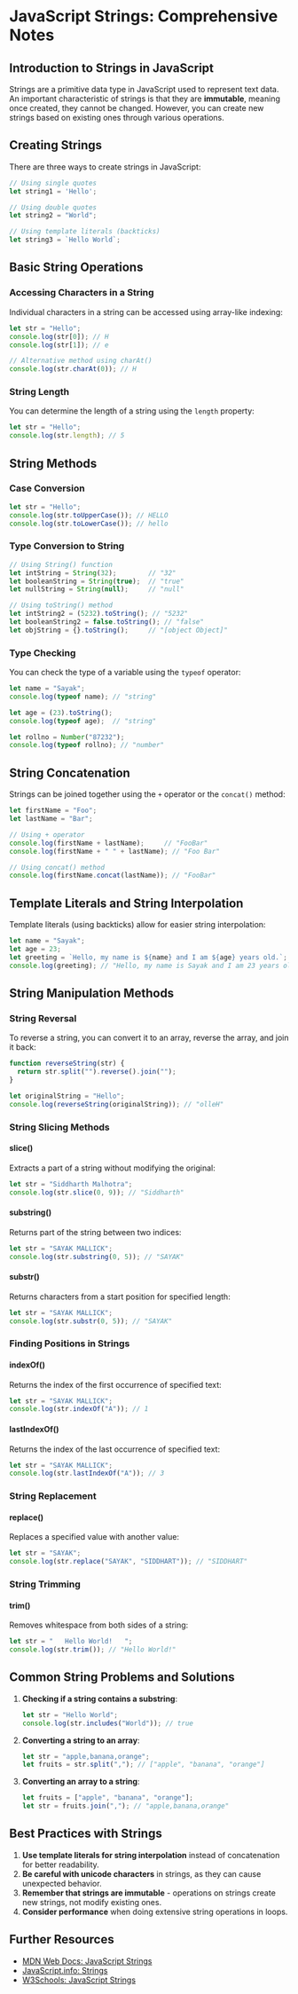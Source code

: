 # JavaScript Strings: Comprehensive Notes

## Introduction to Strings in JavaScript

Strings are a primitive data type in JavaScript used to represent text data. An important characteristic of strings is that they are **immutable**, meaning once created, they cannot be changed. However, you can create new strings based on existing ones through various operations.

## Creating Strings

There are three ways to create strings in JavaScript:

```javascript
// Using single quotes
let string1 = 'Hello';

// Using double quotes
let string2 = "World";

// Using template literals (backticks)
let string3 = `Hello World`;
```

## Basic String Operations

### Accessing Characters in a String

Individual characters in a string can be accessed using array-like indexing:

```javascript
let str = "Hello";
console.log(str[0]); // H
console.log(str[1]); // e

// Alternative method using charAt()
console.log(str.charAt(0)); // H
```

### String Length

You can determine the length of a string using the `length` property:

```javascript
let str = "Hello";
console.log(str.length); // 5
```

## String Methods

### Case Conversion
```javascript
let str = "Hello";
console.log(str.toUpperCase()); // HELLO
console.log(str.toLowerCase()); // hello
```

### Type Conversion to String

```javascript
// Using String() function
let intString = String(32);        // "32"
let booleanString = String(true);  // "true"
let nullString = String(null);     // "null"

// Using toString() method
let intString2 = (5232).toString(); // "5232"
let booleanString2 = false.toString(); // "false"
let objString = {}.toString();     // "[object Object]"
```

### Type Checking

You can check the type of a variable using the `typeof` operator:

```javascript
let name = "Sayak";
console.log(typeof name); // "string"

let age = (23).toString();
console.log(typeof age);  // "string"

let rollno = Number("87232");
console.log(typeof rollno); // "number"
```

## String Concatenation

Strings can be joined together using the `+` operator or the `concat()` method:

```javascript
let firstName = "Foo";
let lastName = "Bar";

// Using + operator
console.log(firstName + lastName);     // "FooBar"
console.log(firstName + " " + lastName); // "Foo Bar"

// Using concat() method
console.log(firstName.concat(lastName)); // "FooBar"
```

## Template Literals and String Interpolation

Template literals (using backticks) allow for easier string interpolation:

```javascript
let name = "Sayak";
let age = 23;
let greeting = `Hello, my name is ${name} and I am ${age} years old.`;
console.log(greeting); // "Hello, my name is Sayak and I am 23 years old."
```

## String Manipulation Methods

### String Reversal

To reverse a string, you can convert it to an array, reverse the array, and join it back:

```javascript
function reverseString(str) {
  return str.split("").reverse().join("");
}

let originalString = "Hello";
console.log(reverseString(originalString)); // "olleH"
```

### String Slicing Methods

#### slice()
Extracts a part of a string without modifying the original:

```javascript
let str = "Siddharth Malhotra";
console.log(str.slice(0, 9)); // "Siddharth"
```

#### substring()
Returns part of the string between two indices:

```javascript
let str = "SAYAK MALLICK";
console.log(str.substring(0, 5)); // "SAYAK"
```

#### substr()
Returns characters from a start position for specified length:

```javascript
let str = "SAYAK MALLICK";
console.log(str.substr(0, 5)); // "SAYAK"
```

### Finding Positions in Strings

#### indexOf()
Returns the index of the first occurrence of specified text:

```javascript
let str = "SAYAK MALLICK";
console.log(str.indexOf("A")); // 1
```

#### lastIndexOf()
Returns the index of the last occurrence of specified text:

```javascript
let str = "SAYAK MALLICK";
console.log(str.lastIndexOf("A")); // 3
```

### String Replacement

#### replace()
Replaces a specified value with another value:

```javascript
let str = "SAYAK";
console.log(str.replace("SAYAK", "SIDDHART")); // "SIDDHART"
```

### String Trimming

#### trim()
Removes whitespace from both sides of a string:

```javascript
let str = "   Hello World!   ";
console.log(str.trim()); // "Hello World!"
```

## Common String Problems and Solutions

1. **Checking if a string contains a substring**:
   ```javascript
   let str = "Hello World";
   console.log(str.includes("World")); // true
   ```

2. **Converting a string to an array**:
   ```javascript
   let str = "apple,banana,orange";
   let fruits = str.split(","); // ["apple", "banana", "orange"]
   ```

3. **Converting an array to a string**:
   ```javascript
   let fruits = ["apple", "banana", "orange"];
   let str = fruits.join(","); // "apple,banana,orange"
   ```

## Best Practices with Strings

1. **Use template literals for string interpolation** instead of concatenation for better readability.
2. **Be careful with unicode characters** in strings, as they can cause unexpected behavior.
3. **Remember that strings are immutable** - operations on strings create new strings, not modify existing ones.
4. **Consider performance** when doing extensive string operations in loops.

## Further Resources

- [MDN Web Docs: JavaScript Strings](https://developer.mozilla.org/en-US/docs/Web/JavaScript/Reference/Global_Objects/String)
- [JavaScript.info: Strings](https://javascript.info/string)
- [W3Schools: JavaScript Strings](https://www.w3schools.com/js/js_strings.asp)
